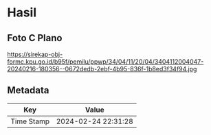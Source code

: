 # Hasil

## Foto C Plano

https://sirekap-obj-formc.kpu.go.id/b95f/pemilu/ppwp/34/04/11/20/04/3404112004047-20240216-180356--0672dedb-2ebf-4b95-836f-1b8ed3f34f94.jpg


## Metadata

| Key        | Value               |
| ---------- | ------------------- |
| Time Stamp | 2024-02-24 22:31:28 |



